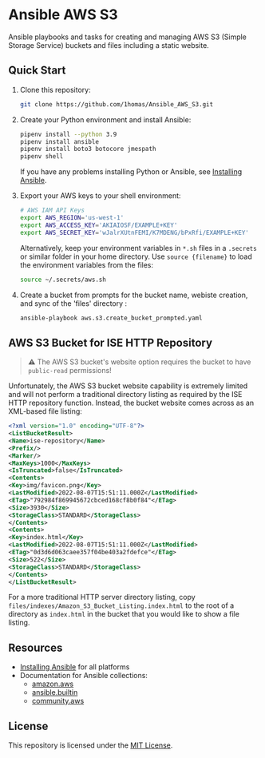 # Ansible AWS S3

Ansible playbooks and tasks for creating and managing AWS S3 (Simple Storage Service) buckets and files including a static website.

## Quick Start

1. Clone this repository:  

    ```sh
    git clone https://github.com/1homas/Ansible_AWS_S3.git
    ```

1. Create your Python environment and install Ansible:  

    ```sh
    pipenv install --python 3.9
    pipenv install ansible 
    pipenv install boto3 botocore jmespath
    pipenv shell
    ```

    If you have any problems installing Python or Ansible, see [Installing Ansible](https://docs.ansible.com/ansible/latest/installation_guide/intro_installation.html).

1. Export your AWS keys to your shell environment:

    ```bash
    # AWS IAM API Keys
    export AWS_REGION='us-west-1'
    export AWS_ACCESS_KEY='AKIAIOSF/EXAMPLE+KEY'
    export AWS_SECRET_KEY='wJalrXUtnFEMI/K7MDENG/bPxRfi/EXAMPLE+KEY'
    ```

    Alternatively, keep your environment variables in `*.sh` files in a `.secrets` or similar folder in your home directory. Use `source {filename}` to load the environment variables from the files:

    ```bash
    source ~/.secrets/aws.sh
    ```

1. Create a bucket from prompts for the bucket name, webiste creation, and sync of the 'files' directory :

    ```sh
    ansible-playbook aws.s3.create_bucket_prompted.yaml
    ```

## AWS S3 Bucket for ISE HTTP Repository

> ⚠ The AWS S3 bucket's website option requires the bucket to have `public-read` permissions!

Unfortunately, the AWS S3 bucket website capability is extremely limited and will not perform a traditional directory listing as required by the ISE HTTP repository function. Instead, the bucket website comes across as an XML-based file listing:

```xml
<?xml version="1.0" encoding="UTF-8"?>
<ListBucketResult>
<Name>ise-repository</Name>
<Prefix/>
<Marker/>
<MaxKeys>1000</MaxKeys>
<IsTruncated>false</IsTruncated>
<Contents>
<Key>img/favicon.png</Key>
<LastModified>2022-08-07T15:51:11.000Z</LastModified>
<ETag>"792984f869945672cbced168cf8b0f84"</ETag>
<Size>3930</Size>
<StorageClass>STANDARD</StorageClass>
</Contents>
<Contents>
<Key>index.html</Key>
<LastModified>2022-08-07T15:51:11.000Z</LastModified>
<ETag>"0d3d6d063caee357f04be403a2fdefce"</ETag>
<Size>522</Size>
<StorageClass>STANDARD</StorageClass>
</Contents>
</ListBucketResult>
```

For a more traditional HTTP server directory listing, copy `files/indexes/Amazon_S3_Bucket_Listing.index.html` to the root of a directory as `index.html` in the bucket that you would like to show a file listing.

## Resources

- [Installing Ansible](https://docs.ansible.com/ansible/latest/installation_guide/intro_installation.html) for all platforms
- Documentation for Ansible collections:  
  - [amazon.aws](https://docs.ansible.com/ansible/latest/collections/amazon/aws/)
  - [ansible.builtin](https://docs.ansible.com/ansible/latest/collections/ansible/builtin/)
  - [community.aws](https://docs.ansible.com/ansible/latest/collections/community/aws/)  

## License

This repository is licensed under the [MIT License](https://mit-license.org/).
